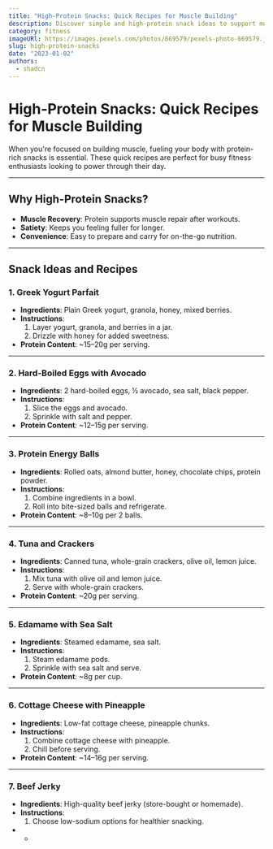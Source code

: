 ```yaml
---
title: "High-Protein Snacks: Quick Recipes for Muscle Building"
description: Discover simple and high-protein snack ideas to support muscle building and recovery on the go.
category: fitness
imageURl: https://images.pexels.com/photos/669579/pexels-photo-669579.jpeg?auto=compress&cs=tinysrgb&w=1260&h=750&dpr=1
slug: high-protein-snacks
date: "2023-01-02"
authors:
  - shadcn
---
```


# High-Protein Snacks: Quick Recipes for Muscle Building

When you're focused on building muscle, fueling your body with protein-rich snacks is essential. These quick recipes are perfect for busy fitness enthusiasts looking to power through their day.

---

## **Why High-Protein Snacks?**
- **Muscle Recovery**: Protein supports muscle repair after workouts.
- **Satiety**: Keeps you feeling fuller for longer.
- **Convenience**: Easy to prepare and carry for on-the-go nutrition.

---

## **Snack Ideas and Recipes**

### **1. Greek Yogurt Parfait**
- **Ingredients**: Plain Greek yogurt, granola, honey, mixed berries.
- **Instructions**:
  1. Layer yogurt, granola, and berries in a jar.
  2. Drizzle with honey for added sweetness.
- **Protein Content**: ~15–20g per serving.

---

### **2. Hard-Boiled Eggs with Avocado**
- **Ingredients**: 2 hard-boiled eggs, ½ avocado, sea salt, black pepper.
- **Instructions**:
  1. Slice the eggs and avocado.
  2. Sprinkle with salt and pepper.
- **Protein Content**: ~12–15g per serving.

---

### **3. Protein Energy Balls**
- **Ingredients**: Rolled oats, almond butter, honey, chocolate chips, protein powder.
- **Instructions**:
  1. Combine ingredients in a bowl.
  2. Roll into bite-sized balls and refrigerate.
- **Protein Content**: ~8–10g per 2 balls.

---

### **4. Tuna and Crackers**
- **Ingredients**: Canned tuna, whole-grain crackers, olive oil, lemon juice.
- **Instructions**:
  1. Mix tuna with olive oil and lemon juice.
  2. Serve with whole-grain crackers.
- **Protein Content**: ~20g per serving.

---

### **5. Edamame with Sea Salt**
- **Ingredients**: Steamed edamame, sea salt.
- **Instructions**:
  1. Steam edamame pods.
  2. Sprinkle with sea salt and serve.
- **Protein Content**: ~8g per cup.

---

### **6. Cottage Cheese with Pineapple**
- **Ingredients**: Low-fat cottage cheese, pineapple chunks.
- **Instructions**:
  1. Combine cottage cheese with pineapple.
  2. Chill before serving.
- **Protein Content**: ~14–16g per serving.

---

### **7. Beef Jerky**
- **Ingredients**: High-quality beef jerky (store-bought or homemade).
- **Instructions**:
  1. Choose low-sodium options for healthier snacking.
- *
